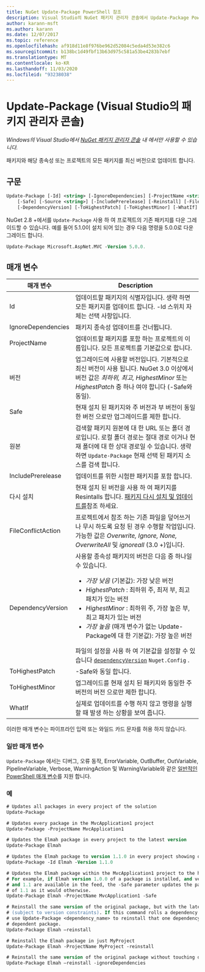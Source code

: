 ```yaml
---
title: NuGet Update-Package PowerShell 참조
description: Visual Studio의 NuGet 패키지 관리자 콘솔에서 Update-Package PowerShell 명령에 대 한 참조입니다.
author: karann-msft
ms.author: karann
ms.date: 12/07/2017
ms.topic: reference
ms.openlocfilehash: af918d11e8f976be962d52084c5eda4d53e382c6
ms.sourcegitcommit: b138bc1d49fbf13b63d975c581a53be4283b7ebf
ms.translationtype: MT
ms.contentlocale: ko-KR
ms.lasthandoff: 11/03/2020
ms.locfileid: "93238038"
---
```

# <a name="update-package-package-manager-console-in-visual-studio"></a>Update-Package (Visual Studio의 패키지 관리자 콘솔)

*Windows의 Visual Studio에서 [NuGet 패키지 관리자 콘솔](../../consume-packages/install-use-packages-powershell.md) 내 에서만 사용할 수 있습니다.*

패키지와 해당 종속성 또는 프로젝트의 모든 패키지를 최신 버전으로 업데이트 합니다.

## <a name="syntax"></a>구문

```ps
Update-Package [-Id] <string> [-IgnoreDependencies] [-ProjectName <string>] [-Version <string>]
    [-Safe] [-Source <string>] [-IncludePrerelease] [-Reinstall] [-FileConflictAction]
    [-DependencyVersion] [-ToHighestPatch] [-ToHighestMinor] [-WhatIf] [<CommonParameters>]
```

NuGet 2.8 +에서를 `Update-Package` 사용 하 여 프로젝트의 기존 패키지를 다운 그레이드할 수 있습니다. 예를 들어 5.1.0이 설치 되어 있는 경우 다음 명령을 5.0.0로 다운 그레이드 합니다.

```ps
Update-Package Microsoft.AspNet.MVC -Version 5.0.0.
```

## <a name="parameters"></a>매개 변수

|  매개 변수 | Description |
| --- | --- |
| Id | 업데이트할 패키지의 식별자입니다. 생략 하면 모든 패키지를 업데이트 합니다. -Id 스위치 자체는 선택 사항입니다. |
| IgnoreDependencies | 패키지 종속성 업데이트를 건너뜁니다. |
| ProjectName | 업데이트할 패키지를 포함 하는 프로젝트의 이름입니다. 모든 프로젝트를 기본값으로 합니다. |
| 버전 | 업그레이드에 사용할 버전입니다. 기본적으로 최신 버전이 사용 됩니다. NuGet 3.0 이상에서 버전 값은 *최하위, 최고, HighestMinor* 또는 *HighestPatch* 중 하나 여야 합니다 (-Safe와 동일). |
| Safe | 현재 설치 된 패키지와 주 버전과 부 버전이 동일한 버전 으로만 업그레이드를 제한 합니다. |
| 원본 | 검색할 패키지 원본에 대 한 URL 또는 폴더 경로입니다. 로컬 폴더 경로는 절대 경로 이거나 현재 폴더에 대 한 상대 경로일 수 있습니다. 생략 하면 `Update-Package` 현재 선택 된 패키지 소스를 검색 합니다. |
| IncludePrerelease | 업데이트를 위한 시험판 패키지를 포함 합니다. |
| 다시 설치 | 현재 설치 된 버전을 사용 하 여 패키지를 Resintalls 합니다. [패키지 다시 설치 및 업데이트를](../../consume-packages/reinstalling-and-updating-packages.md)참조 하세요. |
| FileConflictAction | 프로젝트에서 참조 하는 기존 파일을 덮어쓰거나 무시 하도록 요청 된 경우 수행할 작업입니다. 가능한 값은 *Overwrite, Ignore, None, OverwriteAll* 및 *ignoreall* (3.0 +)입니다. |
| DependencyVersion | 사용할 종속성 패키지의 버전은 다음 중 하나일 수 있습니다.<br/><ul><li>*가장 낮음* (기본값): 가장 낮은 버전</li><li>*HighestPatch* : 최하위 주, 최저 부, 최고 패치가 있는 버전</li><li>*HighestMinor* : 최하위 주, 가장 높은 부, 최고 패치가 있는 버전</li><li>*가장 높음* (매개 변수가 없는 Update-Package에 대 한 기본값): 가장 높은 버전</li></ul>파일의 설정을 사용 하 여 기본값을 설정할 수 있습니다 [`dependencyVersion`](../nuget-config-file.md#config-section) `Nuget.Config` . |
| ToHighestPatch | -Safe와 동일 합니다. |
| ToHighestMinor | 업그레이드를 현재 설치 된 패키지와 동일한 주 버전의 버전 으로만 제한 합니다. |
| WhatIf | 실제로 업데이트를 수행 하지 않고 명령을 실행할 때 발생 하는 상황을 보여 줍니다. |

이러한 매개 변수는 파이프라인 입력 또는 와일드 카드 문자를 허용 하지 않습니다.

### <a name="common-parameters"></a>일반 매개 변수

`Update-Package` 에서는 디버그, 오류 동작, ErrorVariable, OutBuffer, OutVariable, PipelineVariable, Verbose, WarningAction 및 WarningVariable와 같은 [일반적인 PowerShell 매개 변수](/powershell/module/microsoft.powershell.core/about/about_commonparameters)를 지원 합니다.

### <a name="examples"></a>예

```ps
# Updates all packages in every project of the solution
Update-Package

# Updates every package in the MvcApplication1 project
Update-Package -ProjectName MvcApplication1

# Updates the Elmah package in every project to the latest version
Update-Package Elmah

# Updates the Elmah package to version 1.1.0 in every project showing optional -Id usage
Update-Package -Id Elmah -Version 1.1.0

# Updates the Elmah package within the MvcApplication1 project to the highest "safe" version.
# For example, if Elmah version 1.0.0 of a package is installed, and versions 1.0.1, 1.0.2,
# and 1.1 are available in the feed, the -Safe parameter updates the package to 1.0.2 instead
# of 1.1 as it would otherwise.
Update-Package Elmah -ProjectName MvcApplication1 -Safe

# Reinstall the same version of the original package, but with the latest version of dependencies
# (subject to version constraints). If this command rolls a dependency back to an earlier version,
# use Update-Package <dependency_name> to reinstall that one dependency without affecting the
# dependent package.
Update-Package Elmah –reinstall 

# Reinstall the Elmah package in just MyProject
Update-Package Elmah -ProjectName MyProject -reinstall

# Reinstall the same version of the original package without touching dependencies.
Update-Package Elmah –reinstall -ignoreDependencies
```
